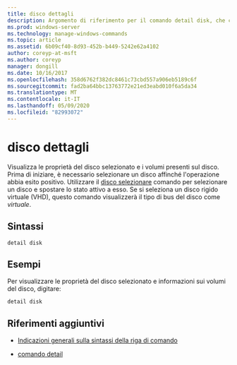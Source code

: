 ```yaml
---
title: disco dettagli
description: Argomento di riferimento per il comando detail disk, che consente di visualizzare le proprietà del disco selezionato e i volumi su tale disco.
ms.prod: windows-server
ms.technology: manage-windows-commands
ms.topic: article
ms.assetid: 6b09cf40-8d93-452b-b449-5242e62a4102
author: coreyp-at-msft
ms.author: coreyp
manager: dongill
ms.date: 10/16/2017
ms.openlocfilehash: 358d6762f382dc8461c73cbd557a906eb5189c6f
ms.sourcegitcommit: fad2ba64bbc13763772e21ed3eabd010f6a5da34
ms.translationtype: MT
ms.contentlocale: it-IT
ms.lasthandoff: 05/09/2020
ms.locfileid: "82993072"
---
```

# <a name="detail-disk"></a>disco dettagli

Visualizza le proprietà del disco selezionato e i volumi presenti sul disco. Prima di iniziare, è necessario selezionare un disco affinché l'operazione abbia esito positivo. Utilizzare il [disco selezionare](select-disk.md) comando per selezionare un disco e spostare lo stato attivo a esso. Se si seleziona un disco rigido virtuale (VHD), questo comando visualizzerà il tipo di bus del disco come *virtuale*.

## <a name="syntax"></a>Sintassi

```
detail disk
```

## <a name="examples"></a>Esempi

Per visualizzare le proprietà del disco selezionato e informazioni sui volumi del disco, digitare:

```
detail disk
```

## <a name="additional-references"></a>Riferimenti aggiuntivi

- [Indicazioni generali sulla sintassi della riga di comando](command-line-syntax-key.md)

- [comando detail](detail.md)
